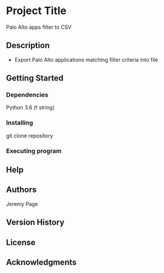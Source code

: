 # Project Title

Palo Alto apps filter to CSV

## Description

- Export Palo Alto applications matching filter criteria into file

## Getting Started

### Dependencies

Python 3.6 (f string)

### Installing

git clone repository

### Executing program


## Help


## Authors

Jeremy Page

## Version History

## License

## Acknowledgments
